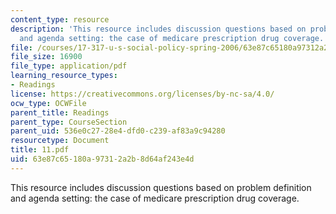 ```yaml
---
content_type: resource
description: 'This resource includes discussion questions based on problem definition
  and agenda setting: the case of medicare prescription drug coverage.'
file: /courses/17-317-u-s-social-policy-spring-2006/63e87c65180a97312a2b8d64af243e4d_11.pdf
file_size: 16900
file_type: application/pdf
learning_resource_types:
- Readings
license: https://creativecommons.org/licenses/by-nc-sa/4.0/
ocw_type: OCWFile
parent_title: Readings
parent_type: CourseSection
parent_uid: 536e0c27-28e4-dfd0-c239-af83a9c94280
resourcetype: Document
title: 11.pdf
uid: 63e87c65-180a-9731-2a2b-8d64af243e4d
---
```

This resource includes discussion questions based on problem definition and agenda setting: the case of medicare prescription drug coverage.